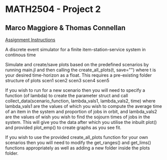 # MATH2504 - Project 2

## Marco Maggiore & Thomas Connellan

[Assignment Instructions](https://courses.smp.uq.edu.au/MATH2504/assessment_html/project2.html)

A discrete event simulator for a finite item-station-service system in continous time

Simulate and create/save plots based on the predefined scenarios by running main.jl and then calling the create_all_plots(t, save="") where t is your
desired time-horizon as a float. This requires a pre-existing folder structure of
plots
    scen1
    scen2
    scen3
    scen4
    scen5

If you wish to run for a new scenario then you will need to specify a function (of lambda) to create the parameter struct
and call collect_data(scenario_function, lambda_vals1, lambda_vals2, time) where lambda_vals1 are the values of which you wish
to compute the average time of an item in the system and proportion of jobs in orbit, and lambda_vals2 are the values of wish you wish to 
find the sojourn times of jobs in the system. This will give you the data after which you utilise the inbuilt plot() and provided plot_emp()
to create graphs as you see fit.

If you wish to use the provided create_all_plots function for your own scenarios then you will need to modify the get_ranges() and get_lims()
functions appropriately as well as adding a new folder inside the plots folder.